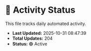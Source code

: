 # 🤖 Activity Status

This file tracks daily automated activity.

- **Last Updated:** 2025-10-31 08:47:39
- **Total Updates:** 204
- **Status:** 🟢 Active
